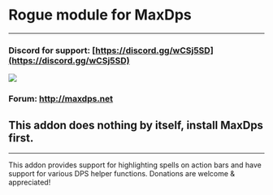 # Rogue module for MaxDps

---

### Discord for support: [https://discord.gg/wCSj5SD](https://discord.gg/wCSj5SD)
[![](https://i.postimg.cc/g2R7fKHG/discord.png)](https://discord.gg/wCSj5SD)
### Forum: http://maxdps.net

## This addon does nothing by itself, install MaxDps first.

---


This addon provides support for highlighting spells on action bars and have support for various DPS helper functions. Donations are welcome & appreciated!

